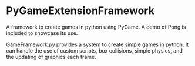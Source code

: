 # PyGameExtensionFramework
A framework to create games in python using PyGame. A demo of Pong is included to showcase its use.

GameFramework.py provides a system to create simple games in python. It can handle the use of custom scripts, box collisions, simple physics, and the updating of graphics each frame. 
